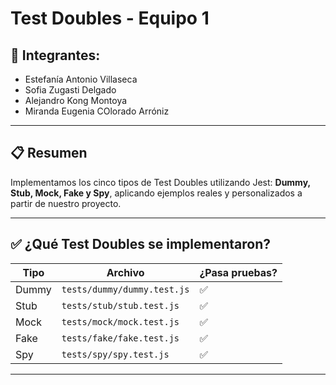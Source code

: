 # Test Doubles - Equipo 1

## 🧠 Integrantes:
- Estefanía Antonio Villaseca  
- Sofia Zugasti Delgado
- Alejandro Kong Montoya
- Miranda Eugenia COlorado Arróniz

---

## 📋 Resumen

Implementamos los cinco tipos de Test Doubles utilizando Jest: **Dummy, Stub, Mock, Fake y Spy**, aplicando ejemplos reales y personalizados a partir de nuestro proyecto.


---

## ✅ ¿Qué Test Doubles se implementaron?

| Tipo     | Archivo                        | ¿Pasa pruebas? |
|----------|--------------------------------|----------------|
| Dummy    | `tests/dummy/dummy.test.js`    | ✅             |
| Stub     | `tests/stub/stub.test.js`      | ✅             |
| Mock     | `tests/mock/mock.test.js`      | ✅             |
| Fake     | `tests/fake/fake.test.js`      | ✅             |
| Spy      | `tests/spy/spy.test.js`        | ✅             |

---
